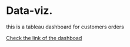 # Data-viz.
this is a tableau dashboard for customers orders 


[Check the link of the dashboad](https://public.tableau.com/profile/mostafa6603#!/vizhome/Book4_16079332507540/Dashboard1)

